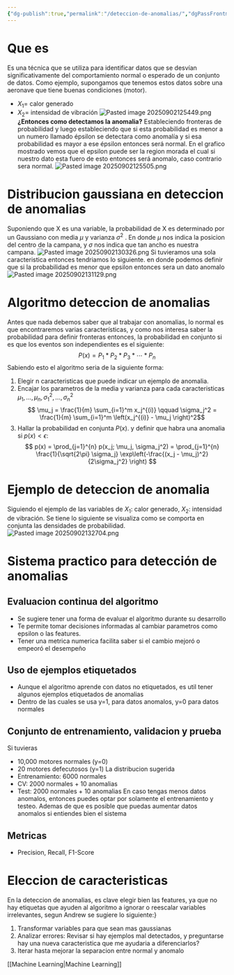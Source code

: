 ```yaml
---
{"dg-publish":true,"permalink":"/deteccion-de-anomalias/","dgPassFrontmatter":true}
---
```



# Que es
Es una técnica que se utiliza para identificar datos que se desvían significativamente del comportamiento normal o esperado de un conjunto de datos.
Como ejemplo, supongamos que tenemos estos datos sobre una aeronave que tiene buenas condiciones (motor).
- $X_1$= calor generado
- $X_2$= intensidad de vibración
![Pasted image 20250902125449.png](/img/user/attachments/Pasted%20image%2020250902125449.png)
**¿Entonces como detectamos la anomalia?**
Estableciendo fronteras de probabilidad y luego estableciendo que si esta probabilidad es menor a un numero llamado épsilon se detectara como anomalía y si esa probabilidad es mayor a ese épsilon entonces será normal.
En el grafico mostrado vemos que el epsilon puede ser la region morada el cual si nuestro dato esta fuero de esto entonces será anomalo, caso contrario sera normal.
![Pasted image 20250902125505.png](/img/user/attachments/Pasted%20image%2020250902125505.png)
# Distribucion gaussiana en deteccion de anomalias
Suponiendo que X es una variable, la probabilidad de X es determinado por un Gaussiano con media $\mu$ y varianza $\sigma^2$ . En donde $\mu$ nos indica la posicion del centro de la campana, y $\sigma$ nos indica que tan ancho es nuestra campana.
![Pasted image 20250902130326.png](/img/user/attachments/Pasted%20image%2020250902130326.png)
Si tuvieramos una sola caracteristica entonces tendriamos lo siguiente. en donde podemos definir que si la probabilidad es menor que epsilon entonces sera un dato anomalo
![Pasted image 20250902131129.png](/img/user/attachments/Pasted%20image%2020250902131129.png)
# Algoritmo deteccion de anomalias
Antes que nada debemos saber que al trabajar con anomalias, lo normal es que encontraremos varias características, y como nos interesa saber la probabilidad para definir fronteras entonces, la probabilidad en conjunto si es que los eventos son independientes es el siguiente:
$$P(x)=P_1*P_2*P_3*\cdots*P_n$$
Sabiendo esto el algoritmo seria de la siguiente forma:
1. Elegir n caracteristicas que puede indicar un ejemplo de anomalia.
2. Encajar los parametros de la media y varianza para cada caracteristicas $\mu_1, \ldots, \mu_n, \sigma_1^2, \ldots, \sigma_n^2$ 
$$ \mu_j = \frac{1}{m} \sum_{i=1}^m x_j^{(i)} \qquad \sigma_j^2 = \frac{1}{m} \sum_{i=1}^m \left(x_j^{(i)} - \mu_j \right)^2$$
3. Hallar la probabilidad en conjunta $P(x)$. y definir que habra una anomalia si $p(x)<\epsilon$:
$$
p(x) = \prod_{j=1}^{n} p(x_j; \mu_j, \sigma_j^2) = \prod_{j=1}^{n} \frac{1}{\sqrt{2\pi} \sigma_j} \exp\left(-\frac{(x_j - \mu_j)^2}{2\sigma_j^2} \right)
$$
# Ejemplo de deteccion de anomalia
Siguiendo el ejemplo de las variables de $X_1$: calor generado, $X_2$: intensidad de vibración. Se tiene lo siguiente se visualiza como se comporta en conjunta las densidades de probabilidad.
![Pasted image 20250902132704.png](/img/user/attachments/Pasted%20image%2020250902132704.png)
# Sistema practico para detección de anomalias
## Evaluacion continua del algoritmo
- Se sugiere tener una forma de evaluar el algoritmo durante su desarrollo
- Te permite tomar decisiones informadas al cambiar parametros como epsilon o las features.
- Tener una metrica numerica facilita saber si el cambio mejoró o empeoró el desempeño
## Uso de ejemplos etiquetados
- Aunque el algoritmo aprende con datos no etiquetados, es util tener algunos ejemplos etiquetados de anomalias
- Dentro de las cuales se usa y=1, para datos anomalos, y=0 para datos normales
## Conjunto de entrenamiento, validacion y prueba
Si tuvieras 
- 10,000 motores normales (y=0)
- 20 motores defecutosos (y=1)
La distribucion sugerida
- Entrenamiento: 6000 normales
- CV: 2000 normales + 10 anomalias
- Test: 2000 normales + 10 anomalias
En caso tengas menos datos anomalos, entonces puedes optar por solamente el entrenamiento y testeo. Ademas de que es posible que puedas aumentar datos anomalos si entiendes bien el sistema
## Metricas
- Precision, Recall, F1-Score
# Eleccion de caracteristicas
En la deteccion de anomalias, es clave elegir bien las features, ya que no hay etiquetas que ayuden al algoritmo a ignorar o reescalar variables irrelevantes, segun Andrew se sugiere lo siguiente:}
1. Transformar variables para que sean mas gaussianas
2. Analizar errores: Revisar si hay ejemplos mal detectados, y preguntarse hay una nueva caracteristica que me ayudaria a diferenciarlos?
3. Iterar hasta mejorar la separacion entre normal y anomalo

[[Machine Learning\|Machine Learning]]